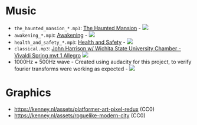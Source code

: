 # Music

* `the_haunted_mansion_*.mp3`: [The Haunted Mansion](https://ds10forum.bandcamp.com/album/ds10forum-com-the-haunted-mansion) - [<img src="https://licensebuttons.net/l/by-sa/3.0/80x15.png" />](http://creativecommons.org/licenses/by-sa/3.0/)
* `awakening_*.mp3`: [Awakening](https://ds10forum.bandcamp.com/album/awakenings) - [<img src="https://licensebuttons.net/l/by-sa/3.0/80x15.png" />](http://creativecommons.org/licenses/by-sa/3.0/)
* `health_and_safety_*.mp3`: [Health and Safety](https://ds10forum.bandcamp.com/album/health-and-safety) - [<img src="https://licensebuttons.net/l/by-sa/3.0/80x15.png" />](http://creativecommons.org/licenses/by-sa/3.0/)
* `classical.mp3`: [John Harrison w/ Wichita State University Chamber - Vivaldi Spring mvt 1 Allegro](https://freemusicarchive.org/music/John_Harrison_with_the_Wichita_State_University_Chamber_Players/The_Four_Seasons_Vivaldi/01_-_Vivaldi_Spring_mvt_1_Allegro_-_John_Harrison_violin) [<img src="https://licensebuttons.net/l/by-sa/3.0/80x15.png" />](http://creativecommons.org/licenses/by-sa/3.0/)
* 1000Hz + 500Hz wave - Created using audacity for this project, to verify fourier transforms were working as expected - [<img src="https://licensebuttons.net/l/by-sa/3.0/80x15.png" />](http://creativecommons.org/licenses/by-sa/3.0/)

# Graphics

* https://kenney.nl/assets/platformer-art-pixel-redux (CC0)
* https://kenney.nl/assets/roguelike-modern-city (CC0)

